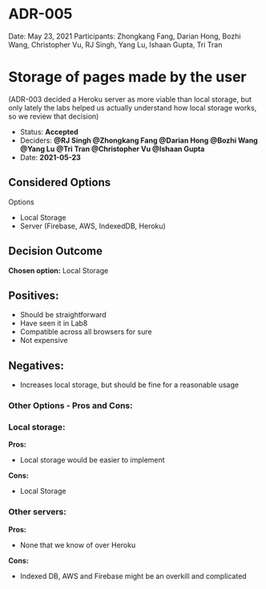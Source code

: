 # ADR-005

Date: May 23, 2021
Participants: Zhongkang Fang, Darian Hong, Bozhi Wang, Christopher Vu, RJ Singh, Yang Lu, Ishaan Gupta, Tri Tran

# Storage of pages made by the user

(ADR-003 decided a Heroku server as more viable than local storage, but only lately the labs helped us actually understand how local storage works, so we review that decision)

- Status: **Accepted**
- Deciders: **@RJ Singh @Zhongkang Fang @Darian Hong @Bozhi Wang @Yang Lu @Tri Tran @Christopher Vu @Ishaan Gupta**
- Date: **2021-05-23**

## **Considered Options**

Options

- Local Storage
- Server (Firebase, AWS, IndexedDB, Heroku)

## **Decision Outcome**

**Chosen option:** Local Storage

## Positives:

- Should be straightforward
- Have seen it in Lab8
- Compatible across all browsers for sure
- Not expensive

## Negatives:

- Increases local storage, but should be fine for a reasonable usage

### Other Options - Pros and Cons:

### Local storage:

**Pros:**

- Local storage would be easier to implement

**Cons:**

- Local Storage

### Other servers:

**Pros:**

- None that we know of over Heroku

**Cons:**

- Indexed DB, AWS and Firebase might be an overkill and complicated